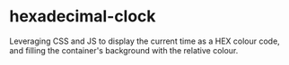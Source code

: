 # hexadecimal-clock
Leveraging CSS and JS to display the current time as a HEX colour code, and filling the container's background with the relative colour.
